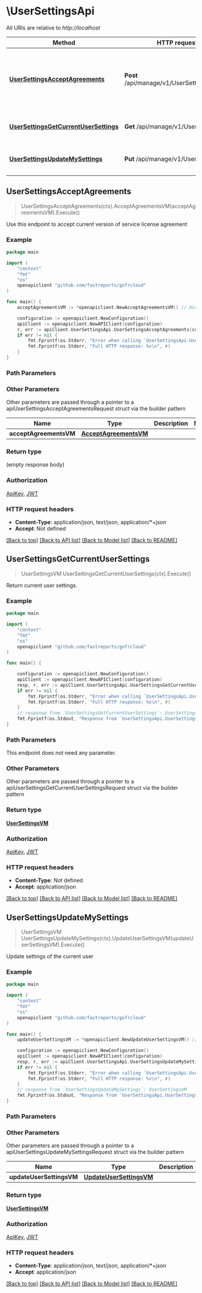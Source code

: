 # \UserSettingsApi

All URIs are relative to *http://localhost*

Method | HTTP request | Description
------------- | ------------- | -------------
[**UserSettingsAcceptAgreements**](UserSettingsApi.md#UserSettingsAcceptAgreements) | **Post** /api/manage/v1/UserSettings/accept | Use this endpoint to accept current version of service license agreement
[**UserSettingsGetCurrentUserSettings**](UserSettingsApi.md#UserSettingsGetCurrentUserSettings) | **Get** /api/manage/v1/UserSettings | Return current user settings.
[**UserSettingsUpdateMySettings**](UserSettingsApi.md#UserSettingsUpdateMySettings) | **Put** /api/manage/v1/UserSettings | Update settings of the current user



## UserSettingsAcceptAgreements

> UserSettingsAcceptAgreements(ctx).AcceptAgreementsVM(acceptAgreementsVM).Execute()

Use this endpoint to accept current version of service license agreement

### Example

```go
package main

import (
    "context"
    "fmt"
    "os"
    openapiclient "github.com/fastreports/gofrcloud"
)

func main() {
    acceptAgreementsVM := *openapiclient.NewAcceptAgreementsVM() // AcceptAgreementsVM |  (optional)

    configuration := openapiclient.NewConfiguration()
    apiClient := openapiclient.NewAPIClient(configuration)
    r, err := apiClient.UserSettingsApi.UserSettingsAcceptAgreements(context.Background()).AcceptAgreementsVM(acceptAgreementsVM).Execute()
    if err != nil {
        fmt.Fprintf(os.Stderr, "Error when calling `UserSettingsApi.UserSettingsAcceptAgreements``: %v\n", err)
        fmt.Fprintf(os.Stderr, "Full HTTP response: %v\n", r)
    }
}
```

### Path Parameters



### Other Parameters

Other parameters are passed through a pointer to a apiUserSettingsAcceptAgreementsRequest struct via the builder pattern


Name | Type | Description  | Notes
------------- | ------------- | ------------- | -------------
 **acceptAgreementsVM** | [**AcceptAgreementsVM**](AcceptAgreementsVM.md) |  | 

### Return type

 (empty response body)

### Authorization

[ApiKey](../README.md#ApiKey), [JWT](../README.md#JWT)

### HTTP request headers

- **Content-Type**: application/json, text/json, application/*+json
- **Accept**: Not defined

[[Back to top]](#) [[Back to API list]](../README.md#documentation-for-api-endpoints)
[[Back to Model list]](../README.md#documentation-for-models)
[[Back to README]](../README.md)


## UserSettingsGetCurrentUserSettings

> UserSettingsVM UserSettingsGetCurrentUserSettings(ctx).Execute()

Return current user settings.

### Example

```go
package main

import (
    "context"
    "fmt"
    "os"
    openapiclient "github.com/fastreports/gofrcloud"
)

func main() {

    configuration := openapiclient.NewConfiguration()
    apiClient := openapiclient.NewAPIClient(configuration)
    resp, r, err := apiClient.UserSettingsApi.UserSettingsGetCurrentUserSettings(context.Background()).Execute()
    if err != nil {
        fmt.Fprintf(os.Stderr, "Error when calling `UserSettingsApi.UserSettingsGetCurrentUserSettings``: %v\n", err)
        fmt.Fprintf(os.Stderr, "Full HTTP response: %v\n", r)
    }
    // response from `UserSettingsGetCurrentUserSettings`: UserSettingsVM
    fmt.Fprintf(os.Stdout, "Response from `UserSettingsApi.UserSettingsGetCurrentUserSettings`: %v\n", resp)
}
```

### Path Parameters

This endpoint does not need any parameter.

### Other Parameters

Other parameters are passed through a pointer to a apiUserSettingsGetCurrentUserSettingsRequest struct via the builder pattern


### Return type

[**UserSettingsVM**](UserSettingsVM.md)

### Authorization

[ApiKey](../README.md#ApiKey), [JWT](../README.md#JWT)

### HTTP request headers

- **Content-Type**: Not defined
- **Accept**: application/json

[[Back to top]](#) [[Back to API list]](../README.md#documentation-for-api-endpoints)
[[Back to Model list]](../README.md#documentation-for-models)
[[Back to README]](../README.md)


## UserSettingsUpdateMySettings

> UserSettingsVM UserSettingsUpdateMySettings(ctx).UpdateUserSettingsVM(updateUserSettingsVM).Execute()

Update settings of the current user

### Example

```go
package main

import (
    "context"
    "fmt"
    "os"
    openapiclient "github.com/fastreports/gofrcloud"
)

func main() {
    updateUserSettingsVM := *openapiclient.NewUpdateUserSettingsVM() // UpdateUserSettingsVM |  (optional)

    configuration := openapiclient.NewConfiguration()
    apiClient := openapiclient.NewAPIClient(configuration)
    resp, r, err := apiClient.UserSettingsApi.UserSettingsUpdateMySettings(context.Background()).UpdateUserSettingsVM(updateUserSettingsVM).Execute()
    if err != nil {
        fmt.Fprintf(os.Stderr, "Error when calling `UserSettingsApi.UserSettingsUpdateMySettings``: %v\n", err)
        fmt.Fprintf(os.Stderr, "Full HTTP response: %v\n", r)
    }
    // response from `UserSettingsUpdateMySettings`: UserSettingsVM
    fmt.Fprintf(os.Stdout, "Response from `UserSettingsApi.UserSettingsUpdateMySettings`: %v\n", resp)
}
```

### Path Parameters



### Other Parameters

Other parameters are passed through a pointer to a apiUserSettingsUpdateMySettingsRequest struct via the builder pattern


Name | Type | Description  | Notes
------------- | ------------- | ------------- | -------------
 **updateUserSettingsVM** | [**UpdateUserSettingsVM**](UpdateUserSettingsVM.md) |  | 

### Return type

[**UserSettingsVM**](UserSettingsVM.md)

### Authorization

[ApiKey](../README.md#ApiKey), [JWT](../README.md#JWT)

### HTTP request headers

- **Content-Type**: application/json, text/json, application/*+json
- **Accept**: application/json

[[Back to top]](#) [[Back to API list]](../README.md#documentation-for-api-endpoints)
[[Back to Model list]](../README.md#documentation-for-models)
[[Back to README]](../README.md)

